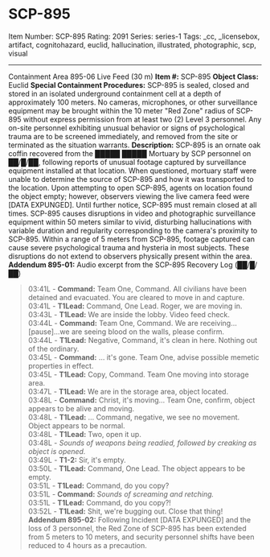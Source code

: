 # SCP-895
Item Number: SCP-895
Rating: 2091
Series: series-1
Tags: _cc, _licensebox, artifact, cognitohazard, euclid, hallucination, illustrated, photographic, scp, visual

---

Containment Area 895-06 Live Feed (30 m)
**Item #:** SCP-895
**Object Class:** Euclid
**Special Containment Procedures:** SCP-895 is sealed, closed and stored in an isolated underground containment cell at a depth of approximately 100 meters. No cameras, microphones, or other surveillance equipment may be brought within the 10 meter "Red Zone" radius of SCP-895 without express permission from at least two (2) Level 3 personnel.
Any on-site personnel exhibiting unusual behavior or signs of psychological trauma are to be screened immediately, and removed from the site or terminated as the situation warrants.
**Description:** SCP-895 is an ornate oak coffin recovered from the █████ █████ Mortuary by SCP personnel on ██/█/██, following reports of unusual footage captured by surveillance equipment installed at that location. When questioned, mortuary staff were unable to determine the source of SCP-895 and how it was transported to the location. Upon attempting to open SCP-895, agents on location found the object empty; however, observers viewing the live camera feed were [DATA EXPUNGED]. Until further notice, SCP-895 must remain closed at all times.
SCP-895 causes disruptions in video and photographic surveillance equipment within 50 meters similar to vivid, disturbing hallucinations with variable duration and regularity corresponding to the camera's proximity to SCP-895. Within a range of 5 meters from SCP-895, footage captured can cause severe psychological trauma and hysteria in most subjects. These disruptions do not extend to observers physically present within the area.
**Addendum 895-01:** Audio excerpt from the SCP-895 Recovery Log (██/█/██)
> 03:41L - **Command:** Team One, Command. All civilians have been detained and evacuated. You are cleared to move in and capture.  
>  03:41L - **T1Lead:** Command, One Lead. Roger, we are moving in.  
>  03:43L - **T1Lead:** We are inside the lobby. Video feed check.  
>  03:44L - **Command:** Team One, Command. We are receiving…[pause]…we are seeing blood on the walls, please confirm.  
>  03:44L - **T1Lead:** Negative, Command, it's clean in here. Nothing out of the ordinary.  
>  03:45L - **Command:** … it's gone. Team One, advise possible memetic properties in effect.  
>  03:45L - **T1Lead:** Copy, Command. Team One moving into storage area.  
>  03:47L - **T1Lead:** We are in the storage area, object located.  
>  03:48L - **Command:** Christ, it's moving… Team One, confirm, object appears to be alive and moving.  
>  03:48L - **T1Lead:** … Command, negative, we see no movement. Object appears to be normal.  
>  03:48L - **T1Lead:** Two, open it up.  
>  03:48L - _Sounds of weapons being readied, followed by creaking as object is opened._  
>  03:49L - **T1-2:** Sir, it's empty.  
>  03:50L - **T1Lead:** Command, One Lead. The object appears to be empty.  
>  03:51L - **T1Lead:** Command, do you copy?  
>  03:51L - **Command:** _Sounds of screaming and retching._  
>  03:51L - **T1Lead:** Command, do you copy?!  
>  03:52L - **T1Lead:** Shit, we're bugging out. Close that thing!
**Addendum 895-02:** Following Incident [DATA EXPUNGED] and the loss of 3 personnel, the Red Zone of SCP-895 has been extended from 5 meters to 10 meters, and security personnel shifts have been reduced to 4 hours as a precaution.